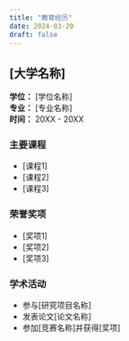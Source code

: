 ```yaml
---
title: "教育经历"
date: 2024-03-20
draft: false
---
```


## [大学名称]
**学位：** [学位名称]  
**专业：** [专业名称]  
**时间：** 20XX - 20XX

### 主要课程
- [课程1]
- [课程2]
- [课程3]

### 荣誉奖项
- [奖项1]
- [奖项2]
- [奖项3]

### 学术活动
- 参与[研究项目名称]
- 发表论文[论文名称]
- 参加[竞赛名称]并获得[奖项]
